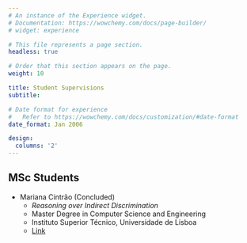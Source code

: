 ```yaml
---
# An instance of the Experience widget.
# Documentation: https://wowchemy.com/docs/page-builder/
# widget: experience

# This file represents a page section.
headless: true

# Order that this section appears on the page.
weight: 10

title: Student Supervisions
subtitle:

# Date format for experience
#   Refer to https://wowchemy.com/docs/customization/#date-format
date_format: Jan 2006

design:
  columns: '2'
---
```


## MSc Students

  - Mariana Cintrão (Concluded)
    - *Reasoning over Indirect Discrimination*
    - Master Degree in Computer Science and Engineering
    - Instituto Superior Técnico, Universidade de Lisboa
    - [Link](https://fenix.tecnico.ulisboa.pt/cursos/meic-a/dissertacao/1128253548923550)